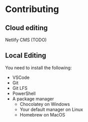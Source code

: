 # Contributing

## Cloud editing

Netlify CMS (TODO)

## Local Editing

You need to install the following:

- VSCode
- Git
- Git LFS
- PowerShell
- A package manager
  - Chocolatey on Windows
  - Your default manager on Linux
  - Homebrew on MacOS